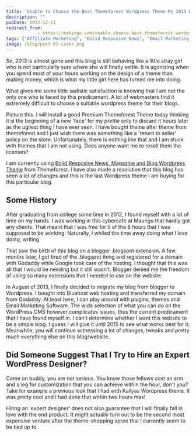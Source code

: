 ```yaml
---
title: 'Unable to Choose the Best Themeforest Wordpress Theme-My 2013 Woes'
description: ""
pubDate: 2013-12-21
redirect_from:
            - https://mahinge.com/unable-choose-best-themeforest-wordpress-theme-2013-woes/
tags: ["Affiliate Marketing", "Bolid Resposive News", "Email Marketing Software", "Kallyas Wordpress", "Premium Themeforest Theme", "Affiliate Marketing"]
image: /blog/post-01-cover.png
---
```

So, 2013 is almost gone and this blog is still behaving like a little stray girl who is not particularly sure where she will finally settle. It is agonizing when you spend most of your hours working on the design of a theme than making money, which is what my little girl here has turned me into doing.

What gives me some little sadistic satisfaction is knowing that I am not the only one who is faced by this predicament. A lot of webmasters find it extremely difficult to choose a suitable wordpress theme for their blogs.

Picture this. I will install a good Premium Themeforest Theme today thinking it is the beginning of a new 'face' for my _prettie_ only to discard it hours later as the ugliest thing I have ever seen. I have bought theme after theme from themeforest and I just wish there was something like a 'return to seller' policy on the store. Unfortunately, there is nothing like that and I am stuck with themes that I am not using. Does anyone want me to resell them the licenses?

I am currently using [Bolid Resposive News, Magazine and Blog Wordpress Theme](https://mahinge.com/wp-content/uploads/2013/12/4361177?ref=Patrick-M "Bolid Responsive theme") from Themeforest. I have also made a resolution that this blog has seen a lot of changes and this is the last Wordpress theme I am buying for this particular blog.

## Some History

After graduating from college some time in 2012, I found myself with a lot of time on my hands. I was working in this cybercafe at Maungu that hardly got any clients. That meant that I was free for 5 of the 8 hours that I was supposed to be working. Naturally, I whiled the time away doing what I love doing; writing

That saw the birth of this blog on a blogger .blogspot extension. A few months later, I got tired of the .blogspot thing and registered for a domain with Godaddy while Google took care of the hosting. I thought that this was all that I would be needing but it still wasn't. Blogger denied me the freedom of using so many extensions that I needed to use on the website.

In August of 2013, I finally decided to migrate my blog from blogger to Wordpress. I bought into Bluehost web hosting and transferred my domain from Godaddy. At least here, I can play around with plugins, themes and Email Marketing Software. The wide selection of what you can do on the WordPress CMS however complicates issues, thus the current predicament that I have found myself in. I can't determine whether I want this website to be a simple blog. I guess I will give it until 2015 to see what works best for it. Meanwhile, you will continue witnessing a lot of changes, tweaks and pretty much everything else on this blog/website.

## Did Someone Suggest That I Try to Hire an Expert WordPress Designer?

Come on buddy, you are not serious. You know those fellows cost an arm and a leg for customization that you can achieve within the hour, don't you? Take for example a previous look that I had with Kallyas Wordpress theme. It was pretty cool and I had done that within two hours max!

Hiring an 'expert designer' does not also guarantee that I will finally fall in love with the end product. It might actually turn out to be the second most expensive venture after the theme-shopping spree that I currently seem to be tied up to.
